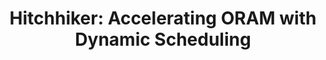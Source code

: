 ---
title: "Hitchhiker: Accelerating ORAM with Dynamic Scheduling"
collection: publications
permalink: /publication/hitchhiker
venue: 'IEEE Transactions on Computers (TC)'
paperurl: '#'
link: '#'
authors: '<b>Jingsen Zhu</b>, Mengming Li, Xingjian Zhang, Kai Bu, Miao Zhang, Tianqi Song'
---